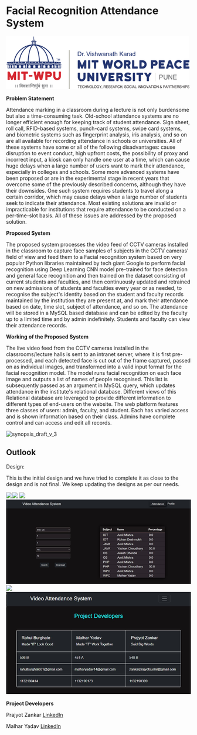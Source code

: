 # Facial Recognition Attendance System 

![](synopsis_draft_v_3/mit_logo.png)


**Problem Statement**

Attendance marking in a classroom during a lecture is not only burdensome but also a time-consuming task. Old-school attendance systems are no longer efficient enough for keeping track of student attendance. Sign sheet, roll call, RFID-based systems, punch-card systems, swipe card systems, and biometric systems such as fingerprint analysis, iris analysis, and so on are all available for recording attendance in schools or universities. All of these systems have some or all of the following disadvantages: cause disruption to event conduct, high upfront costs, the possibility of proxy and incorrect input, a kiosk can only handle one user at a time, which can cause huge delays when a large number of users want to mark their attendance, especially in colleges and schools. Some more advanced systems have been proposed or are in the experimental stage in recent years that overcome some of the previously described concerns, although they have their downsides. One such system requires students to travel along a certain corridor, which may cause delays when a large number of students seek to indicate their attendance. Most existing solutions are invalid or impracticable for institutions that require attendance to be conducted on a per-time-slot basis. All of these issues are addressed by the proposed solution.





**Proposed System** 

The proposed system processes the video feed of CCTV cameras installed in the classroom to capture face samples of subjects in the CCTV cameras' field of view and feed them to a Facial recognition system based on very popular Python libraries maintained by tech giant Google to perform facial recognition using Deep Learning CNN model pre-trained for face detection and general face recognition and then trained on the dataset consisting of current students and faculties, and then continuously updated and retrained on new admissions of students and faculties every year or as needed, to recognise the subject's identity based on the student and faculty records maintained by the institution they are present at, and mark their attendance based on date, time slot, subject of attendance, and so on. The attendance will be stored in a MySQL based database and can be edited by the faculty up to a limited time and by admin indefinitely. Students and faculty can view their attendance records.



**Working of the Proposed System**

The live video feed from the CCTV cameras installed in the classrooms/lecture halls is sent to an intranet server, where it is first pre-processed, and each detected face is cut out of the frame captured, passed on as individual images, and transformed into a valid input format for the facial recognition model. The model runs facial recognition on each face image and outputs a list of names of people recognised. This list is subsequently passed as an argument in MySQL query, which updates attendance in the institute's relational database. Different views of this Relational database are leveraged to provide different information to different types of end-users on the website. The web platform features three classes of users: admin, faculty, and student. Each has varied access and is shown information based on their class. Admins have complete control and can access and edit all records.


![synopsis_draft_v_3](synopsis_draft_v_3/ml_system_working.png)

## **Outlook**
Design:

This is the initial design and we have tried to complete it as close to the design and is not final. We keep updating the designs as per our needs.


![](synopsis_draft_v_3/login_ss.png)![](synopsis_draft_v_3/registration_ss.png)
![](synopsis_draft_v_3/search_attendance_ss.png)![](synopsis_draft_v_3/defaulter_list_ss.jpg)
![](synopsis_draft_v_3/error_page_ss.png)![](synopsis_draft_v_3/developers_ss.jpg)


**Project Developers**

Prajyot Zankar <a href="https://www.linkedin.com/in/prajyotzankar/" target="_blank">LinkedIn</a>

Malhar Yadav <a href="https://www.linkedin.com/in/malhar-yadav-ba53b61a3/" target="_blank">LinkedIn</a>
